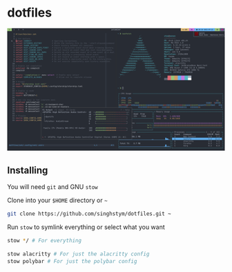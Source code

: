 # dotfiles

![dotfiles screenshot](./dotfiles.png)

## Installing

You will need `git` and GNU `stow`

Clone into your `$HOME` directory or `~`

```bash
git clone https://github.com/singhstym/dotfiles.git ~
```

Run `stow` to symlink everything or select what you want

```bash
stow */ # For everything
```

```bash
stow alacritty # For just the alacritty config
stow polybar # For just the polybar config
```
